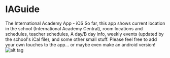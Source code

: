 # IAGuide
The International Academy App - iOS
So far, this app shows current location in the school (International Academy Central), 
room locations and schedules, teacher schedules, A day/B day info, weekly events (updated by the school's iCal file),
and some other small stuff. Please feel free to add your own touches to the app... or maybe even make an android version!
![alt tag](http://a5.mzstatic.com/us/r30/Purple5/v4/4a/0b/ae/4a0baefd-2475-2834-8b3d-ad07139cedfb/screen568x568.jpeg)